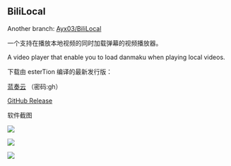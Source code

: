 BiliLocal
---
Another branch: [Ayx03/BiliLocal](https://github.com/Ayx03/BiliLocal)

一个支持在播放本地视频的同时加载弹幕的视频播放器。

A video player that enable you to load danmaku when playing local videos.

下载由 esterTion 编译的最新发行版：

[蓝奏云](https://cpk.lanzoui.com/b026p0xda) （密码:gh）

[GitHub Release](https://github.com/esterTion/BiliLocal/releases/tag/v0.4.2-esterTion-build)

软件截图

![](res/00.jpg)

![](res/01.jpg)

![](res/02.jpg)
